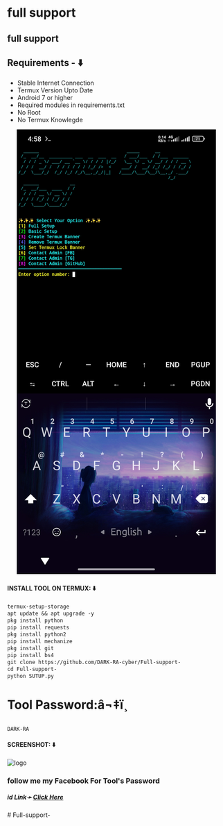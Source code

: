# full support 
## full support 

## Requirements - ⬇️
- Stable Internet Connection
- Termux Version Upto Date
- Android 7 or higher
- Required modules in requirements.txt
- No Root
- No Termux Knowlegde

<p align="center"><img src="https://github.com/DARK-RA-cyber/Full-support-/blob/main/Screenshot_2025-06-07-16-58-15-875_com.termux.jpg"></p>

#### INSTALL TOOL ON TERMUX: ⬇️
```
termux-setup-storage
apt update && apt upgrade -y
pkg install python
pip install requests
pkg install python2
pip install mechanize
pkg install git 
pip install bs4
git clone https://github.com/DARK-RA-cyber/Full-support-
cd Full-support-
python SUTUP.py
```
# Tool Password:â¬‡ï¸
```
DARK-RA
```

#### SCREENSHOT: ⬇️
![logo](https://github.com/DARK-RA-cyber/SMS-BOOMBER/blob/main/Screenshot_2024-08-31-17-54-15-910_com.termux.jpg)

<h3> follow me my Facebook  For Tool's Password</h3>
<h5>id  Link➛ <a href="https://www.facebook.com/MUHAMMAD.RONI.AKONDO?mibextid=ZbWKwL">Click Here</a></h5># Full-support-
